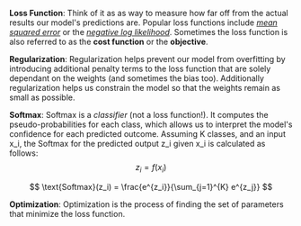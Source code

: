 **Loss Function**: Think of it as as way to measure how far off from the actual results our model's predictions are. Popular loss functions include [_mean squared error_](https://en.wikipedia.org/wiki/Mean_squared_error) or the [_negative log likelihood_](https://ljvmiranda921.github.io/notebook/2017/08/13/softmax-and-the-negative-log-likelihood/). Sometimes the loss function is also referred to as the **cost function** or the **objective**.

**Regularization**: Regularization helps prevent our model from overfitting by introducing additional penalty terms to the loss function that are solely dependant on the weights (and sometimes the bias too). Additionally regularization helps us constrain the model so that the weights remain as small as possible.

**Softmax**: Softmax is a _classifier_ (not a loss function!).  It computes the pseudo-probabilities for each class, which allows us to interpret the model's confidence for each predicted outcome. Assuming K classes, and an input x_i, the Softmax for the predicted output z_i given x_i is calculated as follows:
$$
z_i = f(x_i)
$$

$$
\text{Softmax}(z_i) = \frac{e^{z_i}}{\sum_{j=1}^{K} e^{z_j}}
$$

**Optimization**: Optimization is the process of finding the set of parameters that minimize the loss function.
